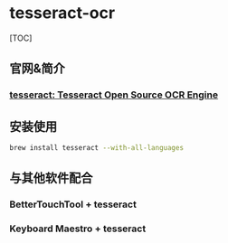 # tesseract-ocr

[TOC]

## 官网&简介

### [tesseract: Tesseract Open Source OCR Engine](https://github.com/tesseract-ocr/tesseract)

## 安装使用

```bash
brew install tesseract --with-all-languages
```



## 与其他软件配合

### BetterTouchTool + tesseract

### Keyboard Maestro + tesseract